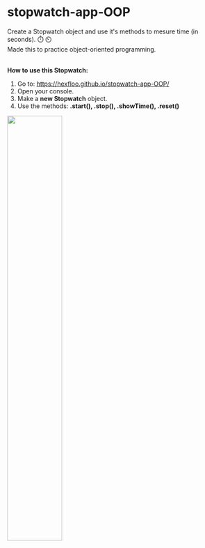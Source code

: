# stopwatch-app-OOP
Create a Stopwatch object and use it's methods to mesure time (in seconds). :stopwatch: :timer_clock: <br>
Made this to practice object-oriented programming.<br><br>

**How to use this Stopwatch:**
1. Go to: https://hexfloo.github.io/stopwatch-app-OOP/
2. Open your console.
3. Make a **new Stopwatch** object.
4. Use the methods: **.start(), .stop(), .showTime(), .reset()** 
<img src="https://user-images.githubusercontent.com/84921627/149362187-ad5f3e42-eb72-41da-93cd-73e7a6ffbce7.png" width=50%>

